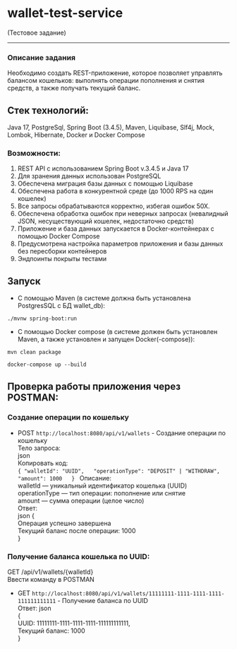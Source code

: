 # wallet-test-service
(Тестовое задание)
*****************************
### Описание задания
Необходимо создать REST-приложение, которое позволяет управлять балансом кошельков: выполнять операции пополнения и снятия средств, а также получать текущий баланс.

## Стек технологий: 
Java 17, PostgreSql, Spring Boot (3.4.5), Maven, Liquibase, Slf4j, Mock, Lombok, Hibernate, Docker и Docker Compose
### Возможности:
1. REST API с использованием Spring Boot v.3.4.5 и Java 17
2. Для зранения данных использован PostgreSQL 
3. Обеспечена миграция базы данных с помощью Liquibase
4. Обеспечена работа в конкурентной среде (до 1000 RPS на один кошелек)
5. Все запросы обрабатываются корректно, избегая ошибок 50Х.
6. Обеспечена обработка ошибок при неверных запросах (невалидный JSON, несуществующий кошелек, недостаточно средств)
7. Приложение и база данных запускается в Docker-контейнерах с помощью Docker Compose
8. Предусмотрена настройка параметров приложения и базы данных без пересборки контейнеров
9. Эндпоинты покрыты тестами


## Запуск

* С помощью Maven (в системе должна быть установлена PostgresSQL с БД wallet_db):

```
./mvnw spring-boot:run
```

* С помощью Docker compose (в системе должен быть установлен Maven, а также установлен и запущен Docker(-compose)):

```
mvn clean package 

docker-compose up --build  
```
## Проверка работы приложения через POSTMAN:  
### Создание операции по кошельку  
* POST `http://localhost:8080/api/v1/wallets` - Cоздание операции по кошельку  
Тело запроса:  
json  
Копировать код:  
`{
  "walletId": "UUID",  
  "operationType": "DEPOSIT" | "WITHDRAW",  
  "amount": 1000  
} ` 
Описание:  
walletId — уникальный идентификатор кошелька (UUID)  
operationType — тип операции: пополнение или снятие  
amount — сумма операции (целое число)  
Ответ:  
json
{  
  Операция успешно завершена  
  Текущий баланс после операции: 1000  
}  
### Получение баланса кошелька по UUID:  
GET /api/v1/wallets/{walletId}  
Ввести команду в POSTMAN  
* GET `http://localhost:8080/api/v1/wallets/11111111-1111-1111-1111-111111111111` - Получение баланса по UUID  
Ответ:
json  
{  
    UUID: 11111111-1111-1111-1111-111111111111,  
    Текущий баланс: 1000  
} 

